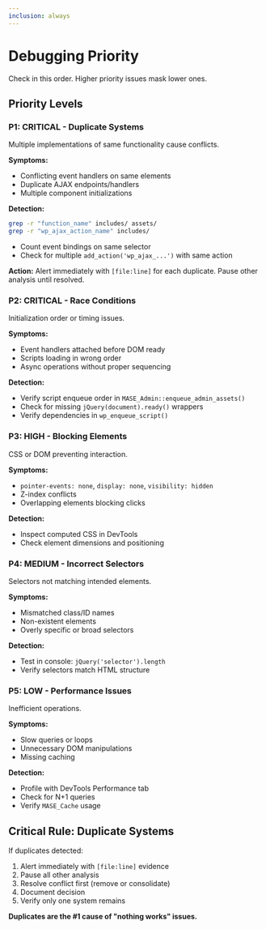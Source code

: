 ```yaml
---
inclusion: always
---
```


# Debugging Priority

Check in this order. Higher priority issues mask lower ones.

## Priority Levels

### P1: CRITICAL - Duplicate Systems

Multiple implementations of same functionality cause conflicts.

**Symptoms:**

- Conflicting event handlers on same elements
- Duplicate AJAX endpoints/handlers
- Multiple component initializations

**Detection:**

```bash
grep -r "function_name" includes/ assets/
grep -r "wp_ajax_action_name" includes/
```

- Count event bindings on same selector
- Check for multiple `add_action('wp_ajax_...')` with same action

**Action:** Alert immediately with `[file:line]` for each duplicate. Pause other analysis until resolved.

### P2: CRITICAL - Race Conditions

Initialization order or timing issues.

**Symptoms:**

- Event handlers attached before DOM ready
- Scripts loading in wrong order
- Async operations without proper sequencing

**Detection:**

- Verify script enqueue order in `MASE_Admin::enqueue_admin_assets()`
- Check for missing `jQuery(document).ready()` wrappers
- Verify dependencies in `wp_enqueue_script()`

### P3: HIGH - Blocking Elements

CSS or DOM preventing interaction.

**Symptoms:**

- `pointer-events: none`, `display: none`, `visibility: hidden`
- Z-index conflicts
- Overlapping elements blocking clicks

**Detection:**

- Inspect computed CSS in DevTools
- Check element dimensions and positioning

### P4: MEDIUM - Incorrect Selectors

Selectors not matching intended elements.

**Symptoms:**

- Mismatched class/ID names
- Non-existent elements
- Overly specific or broad selectors

**Detection:**

- Test in console: `jQuery('selector').length`
- Verify selectors match HTML structure

### P5: LOW - Performance Issues

Inefficient operations.

**Symptoms:**

- Slow queries or loops
- Unnecessary DOM manipulations
- Missing caching

**Detection:**

- Profile with DevTools Performance tab
- Check for N+1 queries
- Verify `MASE_Cache` usage

## Critical Rule: Duplicate Systems

If duplicates detected:

1. Alert immediately with `[file:line]` evidence
2. Pause all other analysis
3. Resolve conflict first (remove or consolidate)
4. Document decision
5. Verify only one system remains

**Duplicates are the #1 cause of "nothing works" issues.**
